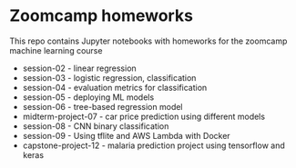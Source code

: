 # Zoomcamp homeworks
This repo contains Jupyter notebooks with homeworks for the zoomcamp machine learning course

- session-02 - linear regression
- session-03 - logistic regression, classification
- session-04 - evaluation metrics for classification
- session-05 - deploying ML models
- session-06 - tree-based regression model
- midterm-project-07 - car price prediction using different models
- session-08 - CNN binary classification
- session-09 - Using tflite and AWS Lambda with Docker
- capstone-project-12 - malaria prediction project using tensorflow and keras